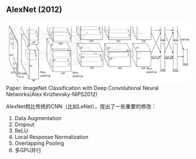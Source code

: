 ## AlexNet (2012)
![AlexNet](/assets/alexnet.png)
Paper:
ImageNet Classification with Deep Convolutional Neural Networks(Alex Krizhevsky-NIPS2012)

AlexNet相比传统的CNN（比如LeNet），提出了一些重要的修改：
1. Data Augmentation
1. Dropout
1. ReLU
1. Local Response Normalization
1. Overlapping Pooling
1. 多GPU并行

